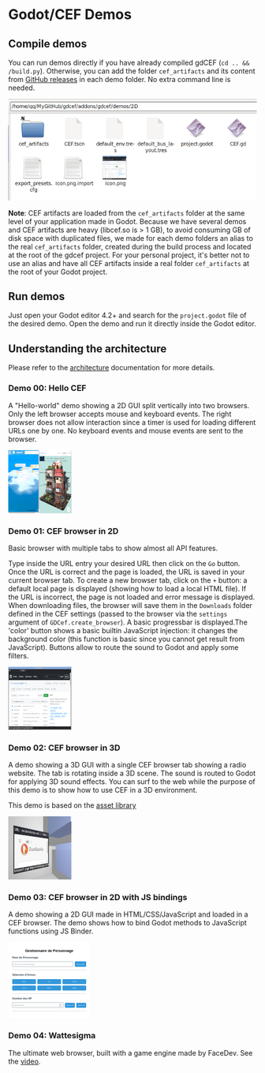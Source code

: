 # Godot/CEF Demos

## Compile demos

You can run demos directly if you have already compiled gdCEF (`cd .. && /build.py`). Otherwise, you can add the folder `cef_artifacts` and its content from [GitHub releases](https://github.com/Lecrapouille/gdcef/releases) in each demo folder. No extra command line is needed.

![cef_artifacts](../doc/pics/cef_artifacts.png)

**Note**: CEF artifacts are loaded from the `cef_artifacts` folder at the same level of your application made in Godot. Because we have several demos and CEF artifacts are heavy (libcef.so is > 1 GB), to avoid consuming GB of disk space with duplicated files, we made for each demo folders an alias to the real `cef_artifacts` folder, created during the build process and located at the root of the gdcef project. For your personal project, it's better not to use an alias and have all CEF artifacts inside a real folder `cef_artifacts` at the root of your Godot project.

## Run demos

Just open your Godot editor 4.2+ and search for the `project.godot` file of the desired demo. Open the demo and run it directly inside the Godot editor.

## Understanding the architecture

Please refer to the [architecture](../doc/architecture.md) documentation for more details.

### Demo 00: Hello CEF

A "Hello-world" demo showing a 2D GUI split vertically into two browsers. Only the left browser accepts mouse and keyboard events. The right browser does not allow interaction since a timer is used for loading different URLs one by one. No keyboard events and mouse events are sent to the browser.

![Screenshot](HelloCEF/icon.png)

### Demo 01: CEF browser in 2D

Basic browser with multiple tabs to show almost all API features.

Type inside the URL entry your desired URL then click on the `Go` button. Once the URL is correct and the page is loaded, the URL is saved in your current browser tab. To create a new browser tab, click on the `+` button: a default local page is displayed (showing how to load a local HTML file). If the URL is incorrect, the page is not loaded and error message is displayed. When downloading files, the browser will save them in the `Downloads` folder defined in the CEF settings (passed to the browser via the `settings` argument of `GDCef.create_browser`). A basic progressbar is displayed.The 'color' button shows a basic builtin JavaScript injection: it changes the background color (this function is basic since you cannot get result from JavaScript). Buttons allow to route the sound to Godot and apply some filters.

![Screenshot](2D/icon.png)

### Demo 02: CEF browser in 3D

A demo showing a 3D GUI with a single CEF browser tab showing a radio website. The tab is rotating inside a 3D scene. The sound is routed to Godot for applying 3D sound effects. You can surf to the web while the purpose of this demo is to show how to use CEF in a 3D environment.

This demo is based on the [asset library](https://godotengine.org/asset-library/asset/127)

![Screenshot](3D/icon.png)

### Demo 03: CEF browser in 2D with JS bindings

A demo showing a 2D GUI made in HTML/CSS/JavaScript and loaded in a CEF browser. The demo shows how to bind Godot methods to JavaScript functions using JS Binder.

![Screenshot](JS/icon.png)

### Demo 04: Wattesigma

The ultimate web browser, built with a game engine made by FaceDev. See the [video](https://github.com/face-hh/wattesigma).